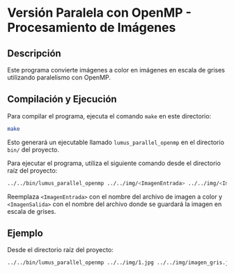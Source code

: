 # Versión Paralela con OpenMP - Procesamiento de Imágenes

## Descripción

Este programa convierte imágenes a color en imágenes en escala de grises utilizando paralelismo con OpenMP.

## Compilación y Ejecución

Para compilar el programa, ejecuta el comando `make` en este directorio:

```bash
make
```

Esto generará un ejecutable llamado `lumus_parallel_openmp` en el directorio `bin/` del proyecto.

Para ejecutar el programa, utiliza el siguiente comando desde el directorio raíz del proyecto:

```bash
../../bin/lumus_parallel_openmp ../../img/<ImagenEntrada> ../../img/<ImagenSalida>
```

Reemplaza `<ImagenEntrada>` con el nombre del archivo de imagen a color y `<ImagenSalida>` con el nombre del archivo donde se guardará la imagen en escala de grises.

## Ejemplo

Desde el directorio raíz del proyecto:

```bash
../../bin/lumus_parallel_openmp ../../img/1.jpg ../../img/imagen_gris.jpg
```
